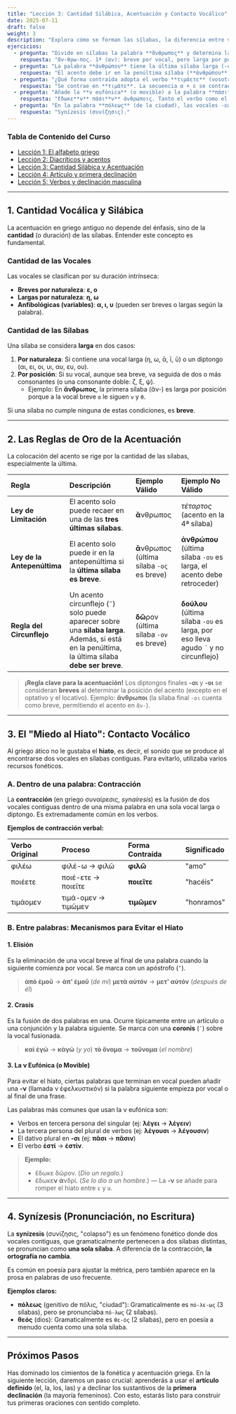 ```yaml
---
title: "Lección 3: Cantidad Silábica, Acentuación y Contacto Vocálico"
date: 2025-07-11
draft: false
weight: 3
description: "Explora cómo se forman las sílabas, la diferencia entre vocales breves y largas, las reglas de acentuación y los recursos que el griego ático emplea para evitar el hiato."
ejercicios:
  - pregunta: "Divide en sílabas la palabra **ἄνθρωπος** y determina la cantidad (breve o larga) de cada sílaba."
    respuesta: "ἄν-θρω-πος. 1ª (αν): breve por vocal, pero larga por posición (seguida de νθ). 2ª (θρω): larga por naturaleza (vocal ω). 3ª (πος): breve por naturaleza (vocal ο)."
  - pregunta: "La palabra **ἀνθρώπου** tiene la última sílaba larga (-ου). Según las reglas de acentuación, ¿dónde debe ir el acento y por qué?"
    respuesta: "El acento debe ir en la penúltima sílaba (**ἀνθρώπου**). La ley de limitación impide que el acento vaya en la antepenúltima si la última sílaba es larga."
  - pregunta: "¿Qué forma contraída adopta el verbo **τιμάετε** (vosotros honráis)?"
    respuesta: "Se contrae en **τιμᾶτε**. La secuencia α + ε se contrae en α larga (ᾱ)."
  - pregunta: "Añade la **ν eufónica** (o movible) a la palabra **πᾶσι** en la frase 'lo dio a todos los hombres' (**ἔδωκε πᾶσι ἀνθρώποις**)."
    respuesta: "ἔδωκε**ν** πᾶσι**ν** ἀνθρώποις. Tanto el verbo como el dativo plural pueden añadir una -ν para evitar el hiato."
  - pregunta: "En la palabra **πόλεως** (de la ciudad), las vocales -εω- a menudo se pronunciaban como una sola sílaba sin cambiar la ortografía. ¿Cómo se llama este fenómeno?"
    respuesta: "Synízesis (συνίζησις)."
---
```

### Tabla de Contenido del Curso

- [Lección 1: El alfabeto griego](../leccion-1/)
- [Lección 2: Diacríticos y acentos](../leccion-2/)
- [Lección 3: Cantidad Silábica y Acentuación](../leccion-3/)
- [Lección 4: Artículo y primera declinación](../leccion-4/)
- [Lección 5: Verbos y declinación masculina](../leccion-5/)

---

## 1. Cantidad Vocálica y Silábica

La acentuación en griego antiguo no depende del énfasis, sino de la **cantidad** (o duración) de las sílabas. Entender este concepto es fundamental.

### Cantidad de las Vocales

Las vocales se clasifican por su duración intrínseca:

* **Breves por naturaleza**: **ε, ο**
* **Largas por naturaleza**: **η, ω**
* **Anfibológicas (variables)**: **α, ι, υ** (pueden ser breves o largas según la palabra).

### Cantidad de las Sílabas

Una sílaba se considera **larga** en dos casos:

1.  **Por naturaleza**: Si contiene una vocal larga (η, ω, ᾱ, ῑ, ῡ) o un diptongo (αι, ει, οι, υι, αυ, ευ, ου).
2.  **Por posición**: Si su vocal, aunque sea breve, va seguida de dos o más consonantes (o una consonante doble: ζ, ξ, ψ).
    * Ejemplo: En **ἄνθρωπος**, la primera sílaba (ἄν-) es larga por posición porque a la vocal breve `α` le siguen `ν` y `θ`.

Si una sílaba no cumple ninguna de estas condiciones, es **breve**.

---

## 2. Las Reglas de Oro de la Acentuación

La colocación del acento se rige por la cantidad de las sílabas, especialmente la última.

| Regla | Descripción | Ejemplo Válido | Ejemplo No Válido |
|:---|:---|:---|:---|
| **Ley de Limitación** | El acento solo puede recaer en una de las **tres últimas sílabas**. | **ἄ**νθρωπος | *τέταρτος* (acento en la 4ª sílaba) |
| **Ley de la Antepenúltima** | El acento solo puede ir en la antepenúltima si la **última sílaba es breve**. | **ἄ**νθρωπος (última sílaba `-ος` es breve) | **ἀνθρώπου** (última sílaba `-ου` es larga, el acento debe retroceder) |
| **Regla del Circunflejo** | Un acento circunflejo (`῀`) solo puede aparecer sobre una **sílaba larga**. Además, si está en la penúltima, la última sílaba **debe ser breve**. | **δῶ**ρον (última sílaba `-ον` es breve) | **δούλου** (última sílaba `-ου` es larga, por eso lleva agudo `´` y no circunflejo) |

> **¡Regla clave para la acentuación!**
> Los diptongos finales **-αι** y **-οι** se consideran **breves** al determinar la posición del acento (excepto en el optativo y el locativo).
> Ejemplo: **ἄνθρωποι** (la sílaba final `-οι` cuenta como breve, permitiendo el acento en `ἄν-`).

---

## 3. El "Miedo al Hiato": Contacto Vocálico

Al griego ático no le gustaba el **hiato**, es decir, el sonido que se produce al encontrarse dos vocales en sílabas contiguas. Para evitarlo, utilizaba varios recursos fonéticos.

### A. Dentro de una palabra: Contracción

La **contracción** (en griego συναίρεσις, *synaíresis*) es la fusión de dos vocales contiguas dentro de una misma palabra en una sola vocal larga o diptongo. Es extremadamente común en los verbos.

**Ejemplos de contracción verbal:**

| Verbo Original | Proceso | Forma Contraída | Significado |
|:---|:---|:---|:---|
| φιλέω | φιλέ-ω → φιλῶ | **φιλῶ** | "amo" |
| ποιέετε | ποιέ-ετε → ποιεῖτε | **ποιεῖτε** | "hacéis" |
| τιμάομεν | τιμά-ομεν → τιμῶμεν | **τιμῶμεν** | "honramos" |

### B. Entre palabras: Mecanismos para Evitar el Hiato

#### 1. Elisión
Es la eliminación de una vocal breve al final de una palabra cuando la siguiente comienza por vocal. Se marca con un apóstrofo (`’`).

> **ἀπὸ ἐμοῦ** → **ἀπ’ ἐμοῦ** (*de mí*)
> **μετὰ αὐτόν** → **μετ’ αὐτόν** (*después de él*)

#### 2. Crasis
Es la fusión de dos palabras en una. Ocurre típicamente entre un artículo o una conjunción y la palabra siguiente. Se marca con una **coronis** (`᾽`) sobre la vocal fusionada.

> **καὶ ἐγώ** → **κἀγώ** (*y yo*)
> **τὸ ὄνομα** → **τοὔνομα** (*el nombre*)

#### 3. La ν Eufónica (o Movible)
Para evitar el hiato, ciertas palabras que terminan en vocal pueden añadir una **-ν** (llamada ν ἐφελκυστικόν) si la palabra siguiente empieza por vocal o al final de una frase.

Las palabras más comunes que usan la ν eufónica son:
* Verbos en tercera persona del singular (ej: **λέγει** → **λέγειν**)
* La tercera persona del plural de verbos (ej: **λέγουσι** → **λέγουσιν**)
* El dativo plural en **-σι** (ej: **πᾶσι** → **πᾶσιν**)
* El verbo **ἐστί** → **ἐστίν**.

> **Ejemplo:**
> * ἔδωκε δῶρον. (*Dio un regalo.*)
> * ἔδωκε**ν** **ἀ**νδρί. (*Se lo dio a un hombre.*) — La **-ν** se añade para romper el hiato entre `ε` y `α`.

---

## 4. Synízesis (Pronunciación, no Escritura)

La **synízesis** (συνίζησις, "colapso") es un fenómeno fonético donde dos vocales contiguas, que gramaticalmente pertenecen a dos sílabas distintas, se pronuncian como **una sola sílaba**. A diferencia de la contracción, **la ortografía no cambia**.

Es común en poesía para ajustar la métrica, pero también aparece en la prosa en palabras de uso frecuente.

**Ejemplos claros:**
* **πόλεως** (genitivo de πόλις, "ciudad"): Gramaticalmente es `πό-λε-ως` (3 sílabas), pero se pronunciaba `πό-λως` (2 sílabas).
* **θεός** (dios): Gramaticalmente es `θε-ός` (2 sílabas), pero en poesía a menudo cuenta como una sola sílaba.

---

## Próximos Pasos

Has dominado los cimientos de la fonética y acentuación griega. En la siguiente lección, daremos un paso crucial: aprenderás a usar el **artículo definido** (el, la, los, las) y a declinar los sustantivos de la **primera declinación** (la mayoría femeninos). Con esto, estarás listo para construir tus primeras oraciones con sentido completo.